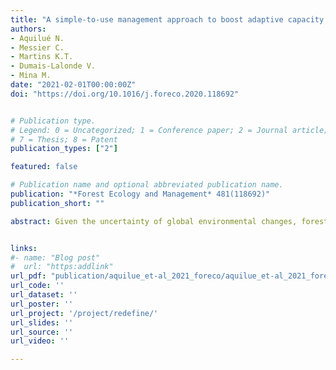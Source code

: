 ```yaml
---
title: "A simple-to-use management approach to boost adaptive capacity of forests to global uncertainty"
authors:
- Aquilué N.
- Messier C.
- Martins K.T.
- Dumais-Lalonde V.
- Mina M.
date: "2021-02-01T00:00:00Z"
doi: "https://doi.org/10.1016/j.foreco.2020.118692"


# Publication type.
# Legend: 0 = Uncategorized; 1 = Conference paper; 2 = Journal article; 3 = Preprint / Working Paper; 4 = Report; 5 = Book; 6 = Book section;
# 7 = Thesis; 8 = Patent
publication_types: ["2"]

featured: false

# Publication name and optional abbreviated publication name.
publication: "*Forest Ecology and Management* 481(118692)"
publication_short: ""

abstract: Given the uncertainty of global environmental changes, forest managers need reliable and science-based tools to support planning decisions. To evaluate the state of forests as well as the outcomes of new management practices aimed at fostering the adaptive capacity of forest ecosystems, methods and metrics for practitioners should be self-explanatory, based on easily-available data, and straightforward to use. Here, we present and apply the functional network approach, a trait-based approach that scales-up from species functional traits to community-level functional diversity and from stands to landscape-level functional connectivity, to guide sustainable forest management when faced with global change. In the functional network approach, (1) tree and shrub species are clustered into functional groups based on selected functional traits, (2) forest stands become the nodes of the network, and (3) functional traits can be exchanged between nodes according to species dispersal capacity via functional connectivity. We complemented the functional network approach with an assessment of stand-level vulnerability to natural disturbances. This new approach was applied to a mixed temperate forest landscape in south-eastern Canada to test four management scenarios varying in intensity (5–40% of the landscape area) and silvicultural strategy, including planting tree species from rare functional groups or harvesting tree species from predominant functional groups. Managed stands were ranked according to functional diversity and vulnerability to disturbances, and species were considered for planting based on their contribution to functional diversity and level of vulnerability. We found that a species-rich forest may be a functionally poor ecosystem so its adaptive capacity and resilience may be strongly compromised in the face of high global uncertainty. In addition, both functional diversity and connectivity increased with more intense management, and when functionally rare species were planted. By adopting the functional network approach, forest practitioners have a new simple-to-use tool to evaluate landscape-level functional diversity, vulnerability, and functional connectivity. This tool can be used to inform both plans for mitigating natural disturbances and strategies for enhancing overall ecosystem adaptive capacity to future environmental conditions and societal demands.


links:
#- name: "Blog post"
#  url: "https:addlink"
url_pdf: "publication/aquilue_et-al_2021_foreco/aquilue_et-al_2021_foreco_postprint.pdf"
url_code: ''
url_dataset: ''
url_poster: ''
url_project: '/project/redefine/'
url_slides: ''
url_source: ''
url_video: ''

---
```

